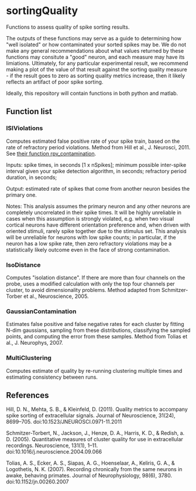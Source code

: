 # sortingQuality
Functions to assess quality of spike sorting results.

The outputs of these functions may serve as a guide to determining how "well isolated" or how contaminated your sorted spikes may be. We do not make any general recommendations about what values returned by these functions may consitute a "good" neuron, and each measure may have its limiations. Ultimately, for any particular experimental result, we recommend making a plot of the value of that result against the sorting quality measure - if the result goes to zero as sorting quality metrics increase, then it likely reflects an artifact of poor spike sorting. 

Ideally, this repository will contain functions in both python and matlab. 

## Function list

### ISIViolations

Computes estimated false positive rate of your spike train, based on the rate of refractory period violations. Method from Hill et al., J. Neurosci, 2011. See [their function rpv_contamination](https://github.com/rheitz1/Mat_Code/blob/master/UltraMegaSort/quality_measures/rpv_contamination.m). 

Inputs: spike times, in seconds [1 x nSpikes]; minimum possible inter-spike interval given your spike detection algorithm, in seconds; refractory period duration, in seconds;

Output: estimated rate of spikes that come from another neuron besides the primary one. 

Notes: This analysis assumes the primary neuron and any other neurons are completely uncorrelated in their spike times. It will be highly unreliable in cases when this assumption is strongly violated, e.g. when two visual cortical neurons have different orientation preference and, when driven with oriented stimuli, rarely spike together due to the stimulus set. This analysis will be unreliable for neurons with low spike counts; in particular, if the neuron has a low spike rate, then zero refractory violations may be a statistically likely outcome even in the face of strong contamination. 

### IsoDistance

Computes "isolation distance". If there are more than four channels on the probe, uses a modified calculation with only the top four channels per cluster, to avoid dimensionality problems. Method adapted from Schmitzer-Torber et al., Neuroscience, 2005. 

### GaussianContamination

Estimates false positive and false negative rates for each cluster by fitting N-dim gaussians, sampling from these distributions, classifying the sampled points, and computing the error from these samples. Method from Tolias et al., J. Neurophys, 2007. 

### MultiClustering

Computes estimate of quality by re-running clustering multiple times and estimating consistency between runs.

## References

Hill, D. N., Mehta, S. B., & Kleinfeld, D. (2011). Quality metrics to accompany spike sorting of extracellular signals. Journal of Neuroscience, 31(24), 8699–705. doi:10.1523/JNEUROSCI.0971-11.2011

Schmitzer-Torbert, N., Jackson, J., Henze, D. A., Harris, K. D., & Redish, a. D. (2005). Quantitative measures of cluster quality for use in extracellular recordings. Neuroscience, 131(1), 1–11. doi:10.1016/j.neuroscience.2004.09.066

Tolias, A. S., Ecker, A. S., Siapas, A. G., Hoenselaar, A., Keliris, G. A., & Logothetis, N. K. (2007). Recording chronically from the same neurons in awake, behaving primates. Journal of Neurophysiology, 98(6), 3780. doi:10.1152/jn.00260.2007
